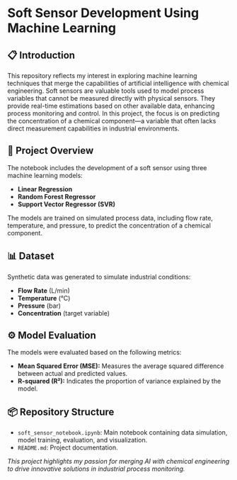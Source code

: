 # Soft Sensor Development Using Machine Learning

## 📋 Introduction

This repository reflects my interest in exploring machine learning techniques that merge the capabilities of artificial intelligence with chemical engineering. Soft sensors are valuable tools used to model process variables that cannot be measured directly with physical sensors. They provide real-time estimations based on other available data, enhancing process monitoring and control. In this project, the focus is on predicting the concentration of a chemical component—a variable that often lacks direct measurement capabilities in industrial environments.

## 🚀 Project Overview

The notebook includes the development of a soft sensor using three machine learning models:

- **Linear Regression**
- **Random Forest Regressor**
- **Support Vector Regressor (SVR)**

The models are trained on simulated process data, including flow rate, temperature, and pressure, to predict the concentration of a chemical component.

## 📊 Dataset

Synthetic data was generated to simulate industrial conditions:

- **Flow Rate** (L/min)  
- **Temperature** (°C)  
- **Pressure** (bar)  
- **Concentration** (target variable)  

## ⚙️ Model Evaluation

The models were evaluated based on the following metrics:

- **Mean Squared Error (MSE):** Measures the average squared difference between actual and predicted values.
- **R-squared (R²):** Indicates the proportion of variance explained by the model. 

## 📦 Repository Structure

- `soft_sensor_notebook.ipynb`: Main notebook containing data simulation, model training, evaluation, and visualization.  
- `README.md`: Project documentation.  


*This project highlights my passion for merging AI with chemical engineering to drive innovative solutions in industrial process monitoring.*
